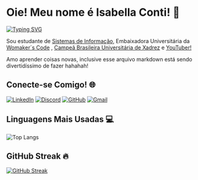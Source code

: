 # Oie! Meu nome é Isabella Conti! 👋

[![Typing SVG](https://readme-typing-svg.herokuapp.com/?color=0E8AE6&size=35&&width=1000&lines=+Prazer+em+te+ter+aqui:%29)](https://git.io/typing-svg)

Sou estudante de [Sistemas de Informação](https://www.uniacademia.edu.br/curso/sistemas-de-informacao), Embaixadora Universitária da [Womaker´s Code](https://womakerscode.org/) , [Campeã Brasileira Universitária de Xadrez](https://tribunademinas.com.br/noticias/esportes/18-10-2023/jogos-universitarios-juiz-forana-xadrez-campeonato.html#:~:text=A%20juiz%2Dforana%20Isabella%20Conti,(15)%2C%20em%20Joinville.) e [YouTuber!](https://www.youtube.com/channel/UChFtUOWb8RUH0Kxr7yAtMqA) 

Amo aprender coisas novas, inclusive esse arquivo markdown está sendo divertidíssimo de fazer hahahah!


## Conecte-se Comigo! 🌐

[![LinkedIn](https://img.shields.io/badge/LinkedIn-0077B5?style=for-the-badge&logo=linkedin&logoColor=white)](https://www.linkedin.com/in/isabella-conti-43b100266/)
[![Discord](https://img.shields.io/badge/Discord-7289DA?style=for-the-badge&logo=discord&logoColor=white)](https://discord.com/channels/@veganinja/)
[![GitHub](https://img.shields.io/badge/GitHub-100000?style=for-the-badge&logo=github&logoColor=white)](https://github.com/isabella-conti)
[![Gmail](https://img.shields.io/badge/Gmail-333333?style=for-the-badge&logo=gmail&logoColor=red)](mailto:ircontif@gmail.com)

## Linguagens Mais Usadas 💻
![Top Langs](https://github-readme-stats-git-masterrstaa-rickstaa.vercel.app/api/top-langs/?username=isabella-conti&layout=compact&bg_color=000&border_color=30A3DC&title_color=E94D5F&text_color=FFF)

## GitHub Streak 🔥

[![GitHub Streak](https://streak-stats.demolab.com/?user=isabella-conti&theme=bear&background=000&border=30A3DC&dates=FFF)](https://git.io/streak-stats)
